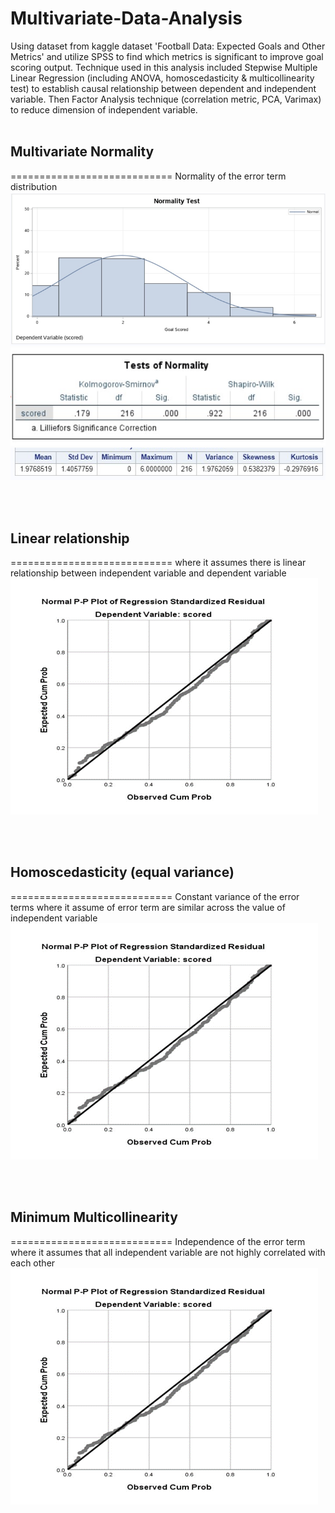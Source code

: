 # Multivariate-Data-Analysis
Using dataset from kaggle dataset 'Football Data: Expected Goals and Other Metrics' and utilize SPSS to find which metrics is significant to improve goal scoring output. Technique used in this analysis included Stepwise Multiple Linear Regression (including ANOVA, homoscedasticity & multicollinearity test) to establish causal relationship between dependent and independent variable. Then Factor Analysis technique (correlation metric, PCA, Varimax) to reduce dimension of independent variable.
<br></br>
## Multivariate Normality
============================
Normality of the error term distribution
<br>![result](image/normality1.png)
<br>![result](image/normality2.png)
<br>![result](image/normality3.png)

<br></br>
## Linear relationship 
============================
where it assumes there is linear relationship between independent variable and dependent variable
<br>![result](image/linear.png)

<br></br>
## Homoscedasticity (equal variance) 
============================
Constant variance of the error terms where it assume of error term are similar across the value of independent variable
<br>![result](image/linear.png)

<br></br>
## Minimum Multicollinearity 
============================
Independence of the error term where it assumes that all independent variable are not highly correlated with each other 
<br>![result](image/linear.png)
